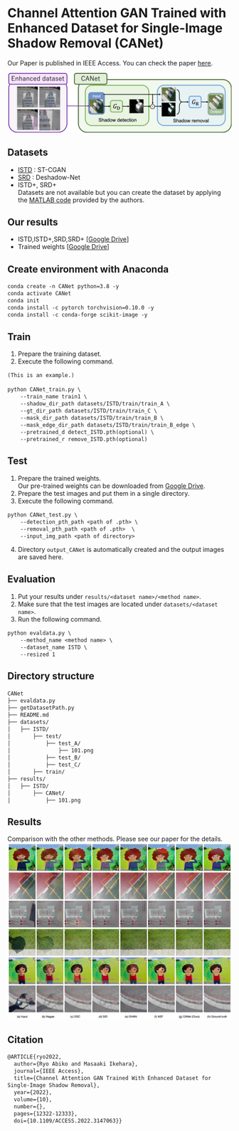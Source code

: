 
# Channel Attention GAN Trained with Enhanced Dataset for Single-Image Shadow Removal (CANet)

Our Paper is published in IEEE Access. You can check the paper [here](https://ieeexplore.ieee.org/document/9694637).

![Overview](images/overview.png)

## Datasets
* [ISTD](https://github.com/DeepInsight-PCALab/ST-CGAN) : ST-CGAN
* [SRD](http://www.shengfenghe.com/publications/) : Deshadow-Net
* ISTD+, SRD+  
Datasets are not available but you can create the dataset by applying the [MATLAB code](https://www3.cs.stonybrook.edu/~cvl/projects/SID/index.html) provided by the authors.

## Our results
* ISTD,ISTD+,SRD,SRD+ \[[Google Drive](https://drive.google.com/drive/folders/1up1bfjiB0tRJRcyPdVciokQv9nDzm_7A?hl=ja)\]
* Trained weights \[[Google Drive](https://drive.google.com/drive/folders/1Gw0fpHMtHtfG_d36pBJueajAuEoQ5pBu?usp=sharing)\]

## Create environment with Anaconda
```
conda create -n CANet python=3.8 -y
conda activate CANet
conda init
conda install -c pytorch torchvision=0.10.0 -y
conda install -c conda-forge scikit-image -y
```

## Train
1. Prepare the training dataset.
2. Execute the following command.
```
(This is an example.)

python CANet_train.py \
    --train_name train1 \
    --shadow_dir_path datasets/ISTD/train/train_A \
    --gt_dir_path datasets/ISTD/train/train_C \
    --mask_dir_path datasets/ISTD/train/train_B \
    --mask_edge_dir_path datasets/ISTD/train/train_B_edge \
    --pretrained_d detect_ISTD.pth(optional) \
    --pretrained_r remove_ISTD.pth(optional)
```

## Test
1. Prepare the trained weights.  
Our pre-trained weights can be downloaded from [Google Drive](https://drive.google.com/drive/folders/1Gw0fpHMtHtfG_d36pBJueajAuEoQ5pBu?usp=sharing).
2. Prepare the test images and put them in a single directory. 
3. Execute the following command.
```
python CANet_test.py \
    --detection_pth_path <path of .pth> \
    --removal_pth_path <path of .pth>  \
    --input_img_path <path of directory>
```
4. Directory `output_CANet` is automatically created and the output images are saved here.

## Evaluation
1. Put your results under `results/<dataset name>/<method name>`.  
2. Make sure that the test images are located under `datasets/<dataset name>`.
3. Run the following command.
```
python evaldata.py \
    --method_name <method name> \
    --dataset_name ISTD \
    --resized 1
```

## Directory structure
```
CANet
├── evaldata.py
├── getDatasetPath.py
├── README.md
├── datasets/
│   ├── ISTD/
│       ├── test/
│           ├── test_A/
│               ├── 101.png
│           ├── test_B/
│           ├── test_C/
│       ├── train/
├── results/
│   ├── ISTD/
│       ├── CANet/
│           ├── 101.png
```

## Results
Comparison with the other methods. Please see our paper for the details.
![Overview](images/results.jpg)

## Citation
```
@ARTICLE{ryo2022,
  author={Ryo Abiko and Masaaki Ikehara},
  journal={IEEE Access}, 
  title={Channel Attention GAN Trained With Enhanced Dataset for Single-Image Shadow Removal}, 
  year={2022},
  volume={10},
  number={},
  pages={12322-12333},
  doi={10.1109/ACCESS.2022.3147063}}
```